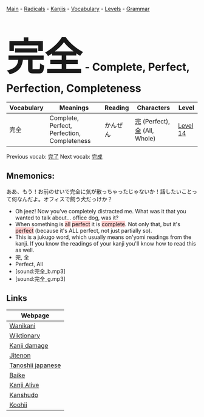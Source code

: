 <style> bigfont {font-size: 100px}</style>
[Main](../README.md) -
[Radicals](../radicals.md) -
[Kanjis](../kanjis.md) -
[Vocabulary](../vocabulary.md) -
[Levels](../levels.md) -
[Grammar](../grammar.md)
# <bigfont> 完全</bigfont> - Complete, Perfect, Perfection, Completeness 

| Vocabulary | Meanings | Reading | Characters | Level |
| --- | --- | --- | --- | --- |
| 完全 | Complete, Perfect, Perfection, Completeness | かんぜん |  [完](../kanjis/完.md) (Perfect), [全](../kanjis/全.md) (All, Whole) | [Level 14](../levels/wk_level14.md) |

Previous vocab: [完了](完了.md) Next vocab: [完成](完成.md) 

## Mnemonics:
ああ、もう！お前のせいで完全に気が散っちゃったじゃないか！話したいことって何なんだよ。オフィスで飼う犬だっけか？
* Oh jeez! Now you’ve completely distracted me. What was it that you wanted to talk about... office dog, was it?
* When something is <span style="background-color:#ffcccb"> all</span> <span style="background-color:#ffcccb"> perfect</span> it is <span style="background-color:#ffcccb"> complete</span>. Not only that, but it's <span style="background-color:#ffcccb"> perfect</span> (because it's ALL perfect, not just partially so).
* This is a jukugo word, which usually means on'yomi readings from the kanji. If you know the readings of your kanji you'll know how to read this as well.
* 完, 全
* Perfect, All
* [sound:完全_b.mp3]
* [sound:完全_g.mp3]


## Links 

| Webpage |
| --- |
| [Wanikani          ](https://www.wanikani.com/kanji/完全) |
| [Wiktionary        ](https://en.wiktionary.org/wiki/完全) |
| [Kanji damage      ](http://www.kanjidamage.com/kanji/search?utf8=✓&q=完全) |
| [Jitenon           ](https://jitenon.com/kanji/完全) |
| [Tanoshii japanese ](https://www.tanoshiijapanese.com/dictionary/kanji.cfm?k=完全) |
| [Baike             ](https://baike.baidu.com/item/完全) |
| [Kanji Alive       ](https://app.kanjialive.com/完全) |
| [Kanshudo          ](https://www.kanshudo.com/searchmn?q=完全) |
| [Koohii            ](https://kanji.koohii.com/study/kanji/完全) |
